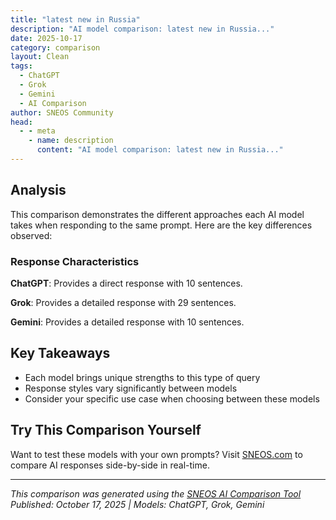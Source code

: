 ```yaml
---
title: "latest new in Russia"
description: "AI model comparison: latest new in Russia..."
date: 2025-10-17
category: comparison
layout: Clean
tags:
  - ChatGPT
  - Grok
  - Gemini
  - AI Comparison
author: SNEOS Community
head:
  - - meta
    - name: description
      content: "AI model comparison: latest new in Russia..."
---
```


<ChatComparison
  title="latest new in Russia"
  prompt="latest new in Russia"
  :responses='{
    "ChatGPT": "As of June 2024, here are some of the latest news updates from Russia:\n\n1. **Political Developments:** Russia is continuing to focus on its domestic policies and international relations, with ongoing discussions about economic reforms and geopolitical strategies.\n\n2. **Economic News:** Russia is working on diversifying its economy amidst global sanctions, with particular emphasis on technology and energy sectors.\n\n3. **International Relations:** Tensions remain high between Russia and some Western countries, with ongoing diplomatic negotiations and statements regarding security issues in Eastern Europe.\n\n4. **Social Issues:** There are ongoing debates and reforms related to social policies within Russia, including healthcare and education.\n\nFor the most up-to-date and detailed news, it\u2019s recommended to check reliable news sources like TASS, RT, or international news agencies covering Russia. If you want news about a specific topic in Russia, please let me know!",
    "Grok": "### Latest News in Russia (as of October 17, 2025)\n\nBased on recent reports, here\u0027s a roundup of the top stories related to Russia, focusing on ongoing geopolitical tensions, the war in Ukraine, and domestic developments. I\u0027ve drawn from major outlets like The Independent, Sky News, The Guardian, Kyiv Independent, and Meduza for the most up-to-date context.\n\n#### 1. **Ukraine-Russia War Escalations**\n   - **US Pushes NATO to Boost Firepower Amid Trump-Zelensky Talks**: The US has urged NATO allies to increase military support for Ukraine ahead of a White House meeting between President Donald Trump and Ukrainian President Volodymyr Zelensky. Trump, after a recent phone call with Vladimir Putin, emphasized the need to \u0022get Russia done\u0022 but expressed caution about depleting US resources. Putin convened Russia\u0027s Security Council following the call, signaling heightened diplomatic maneuvering. (Sources: The Independent, Sky News \u2013 reported within the last 24 hours)\n   - **Russia\u0027s Threats Over US Tomahawk Missiles**: Moscow has warned of consequences if the US supplies long-range Tomahawk missiles to Ukraine, with Trump noting he\u0027s \u0022sort of made a decision\u0022 on the matter. This comes amid ongoing Ukrainian strikes deep into Russian territory, including a recent drone attack on the Bashneft oil refinery in Ufa (1,400 km from the border), highlighting \u0022no safe places in Russia\u2019s deep rear.\u0022 (Sources: The Independent, The Guardian \u2013 updated 2-3 days ago)\n   - **Prisoner and Body Exchanges**: Russia has handed over bodies of its soldiers in a recent exchange with Ukraine. Separately, Moscow proposed swapping POWs for Ukrainian children, though details remain unconfirmed.\n\n#### 2. **European Security Concerns**\n   - **Germany Warns of \u0027Hot Confrontation\u0027**: German officials have cautioned that Russia is preparing for potential direct military clashes with Europe, amid broader NATO discussions on bolstering defenses. The EU has renewed sanctions against Russia over the 2014 Crimea annexation, further straining relations. (Source: Kyiv Independent \u2013 3 days ago)\n   - **Irish and French Support for Ukraine**: Ireland is ready to contribute to Ukraine\u0027s security guarantees, while France and Ukraine have launched joint drone production initiatives.\n\n#### 3. **Domestic Russian News**\n   - **Economic Pressures**: Russia\u0027s state-owned Rosneft reported a 68% plunge in net income, and the budget deficit may widen further this year due to war costs and sanctions. Prices are rising, and divorces are increasing, as noted in state media. (Sources: Reuters via X posts, TASS)\n   - **Putin\u0027s Meetings and Internal Affairs**: Putin recently met with Syria\u2019s interim leader, discussing regional stability. Domestically, there\u0027s a push for a \u0022cut-out-and-keep prayer book\u0022 supporting the war effort, and discussions on what Trump\u0027s US presidency means for Russia \u2013 including speculation that keeping Russia in the G8 might have prevented the Ukraine conflict. (Sources: TASS, BBC via X posts)\n   - **Other Oddities**: Reports include a strange court case involving a sheep, crackdowns on online pop-ups, and investigations into suspicious vehicle plates. Meduza\u0027s daily digest also covers FSB perspectives and North Korean debris linked to the conflict.\n\n#### 4. **Broader Context**\n   - The war in Ukraine remains the dominant story, now on day 1,327, with no major breakthroughs. Zelensky has called on Trump to replicate Middle East peace successes in resolving the conflict. Russian media highlights energy trade disruptions and political repressions.\n\nFor real-time updates, I recommend checking sources like BBC, Reuters, or Meduza directly, as events are evolving quickly. If you want details on a specific topic (e.g., economy or military), let me know!",
    "Gemini": "Here\u0027s the latest news regarding Russia:\n\n*   **Military Actions in Ukraine:** Russia has launched heavy bombardments on Ukraine\u0027s energy facilities, utilizing hundreds of drones and missiles. Ukrainian President Zelenskyy is scheduled to meet with Donald Trump to discuss the U.S. providing Kyiv with long-range Tomahawk cruise missiles. Strikes have caused outages in the Chernihiv, Kharkiv, Poltava, Sumy, and Vinnytsia regions, including the Shebelinka gas processing plant in the Kharkiv region.\n*   **Recruitment of Foreign Fighters:** Russia faces difficulties replenishing its army ranks in Ukraine and is seeking to recruit more foreign fighters. Reports indicate that foreign nationals are playing an increasing role in the Russian military, with some being enticed by offers of generous benefits and Russian citizenship.\n*   **Sanctions:** The UK has imposed fresh sanctions on Russia\u0027s largest oil companies and global businesses that are supporting Russia\u0027s war efforts. These sanctions target key military supply chains by hitting businesses that supply electronics critical for Russian drones and missiles.\n*   **Syria-Russia Relations:** Syria is seeking to redefine its ties with Russia, as stated by al-Sharaa during a visit with Putin in Moscow."
  }'
  published-date="10:40"
/>

## Analysis

This comparison demonstrates the different approaches each AI model takes when responding to the same prompt. Here are the key differences observed:

### Response Characteristics

**ChatGPT**: Provides a direct response with 10 sentences. 

**Grok**: Provides a detailed response with 29 sentences. 

**Gemini**: Provides a detailed response with 10 sentences. 

## Key Takeaways

- Each model brings unique strengths to this type of query
- Response styles vary significantly between models
- Consider your specific use case when choosing between these models

## Try This Comparison Yourself

Want to test these models with your own prompts? Visit [SNEOS.com](https://sneos.com) to compare AI responses side-by-side in real-time.

---

*This comparison was generated using the [SNEOS AI Comparison Tool](https://sneos.com)*
*Published: October 17, 2025 | Models: ChatGPT, Grok, Gemini*
